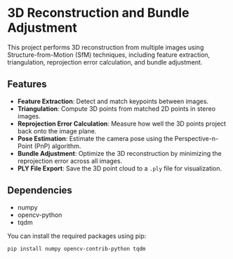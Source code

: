 # 3D Reconstruction and Bundle Adjustment

This project performs 3D reconstruction from multiple images using Structure-from-Motion (SfM) techniques, including feature extraction, triangulation, reprojection error calculation, and bundle adjustment.

## Features

- **Feature Extraction**: Detect and match keypoints between images.
- **Triangulation**: Compute 3D points from matched 2D points in stereo images.
- **Reprojection Error Calculation**: Measure how well the 3D points project back onto the image plane.
- **Pose Estimation**: Estimate the camera pose using the Perspective-n-Point (PnP) algorithm.
- **Bundle Adjustment**: Optimize the 3D reconstruction by minimizing the reprojection error across all images.
- **PLY File Export**: Save the 3D point cloud to a `.ply` file for visualization.

## Dependencies

- numpy
- opencv-python
- tqdm

You can install the required packages using pip:

```bash
pip install numpy opencv-contrib-python tqdm



